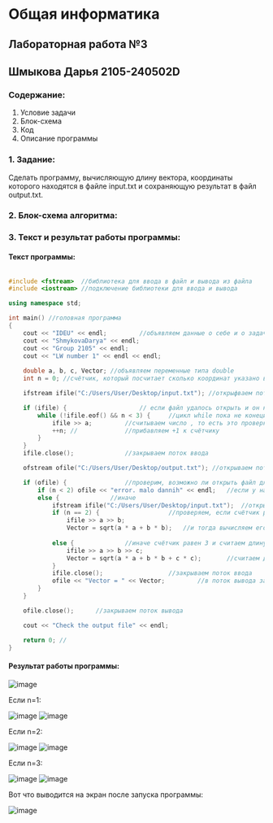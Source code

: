 # Общая информатика

## Лабораторная работа №3
## Шмыкова Дарья 2105-240502D

### Содержание:

1. Условие задачи
2. Блок-схема
3. Код
4. Описание программы

### 1. Задание:

Сделать программу, вычисляющую длину вектора, координаты которого находятся в файле input.txt и сохраняющую результат в файл output.txt.

### 2. Блок-схема алгоритма:




### 3. Текст и результат работы программы:

#### Текст программы:

```c++

#include <fstream>  //библиотека для ввода в файл и вывода из файла
#include <iostream> //подключение библиотеки для ввода и вывода

using namespace std;

int main() //головная программа
{
	cout << "IDEU" << endl;			//объявляем данные о себе и о задаче
	cout << "ShmykovaDarya" << endl;   
	cout << "Group 2105" << endl;
	cout << "LW number 1" << endl << endl; 
	
	double a, b, c, Vector; //объявляем переменные типа double
	int n = 0; //счётчик, который посчитает сколько координат указано в файле: 1, 2 или 3

	ifstream ifile("C:/Users/User/Desktop/input.txt"); //открыфваем поток ввода из файла

	if (ifile) {					// если файл удалось открыть и он нормальный, то
		while (!ifile.eof() && n < 3) {		//цикл while пока не конецй файла и пока счётчик < 3, то // eof() - если файл закончился то возвращает 1 истину; && - логическоке и
			ifile >> a;			//считываем число , то есть это проверка сколько значимых координат имеется  в файле
			++n; //				//прибавляем +1 к счётчику
		}
	}
	ifile.close();				//закрываем поток ввода

	ofstream ofile("C:/Users/User/Desktop/output.txt");	//открываем поток вывода

	if (ofile) {				//проверим, возможно ли открыть файл для ввода
		if (n < 2) ofile << "error. malo dannih" << endl;	//если у нас меньше двух координат, то выводим В ФАЙЛ сообщение об ошибке 
		else {				//иначе
			ifstream ifile("C:/Users/User/Desktop/input.txt");	//открываем поток ввода 
			if (n == 2) {					//проверяем, если счётчик равен двум, то у нас вектор состоит из 2 элементов, то
				ifile >> a >> b;									
				Vector = sqrt(a * a + b * b);	//и тогда вычисляем его длину по следующей формуле
			
			else {				//иначе счётчик равен 3 и считаем длину вектора из 3 элементов
				ifile >> a >> b >> c;
				Vector = sqrt(a * a + b * b + c * c);		//считаем длину вектора (формула)
			}
			ifile.close();					//закрываем поток ввода
			ofile << "Vector = " << Vector;			//в поток вывода записывается значение посчитанной длины вектора
		}
	}

	ofile.close();		//закрываем поток вывода

	cout << "Check the output file" << endl;

	return 0; //
}

```

#### Результат работы программы:

![image](https://user-images.githubusercontent.com/100388979/172994152-f2502677-f0bf-42b3-aa9f-c545c9c190ac.png)


Если n=1:


![image](https://user-images.githubusercontent.com/100388979/172995256-72492651-5a6a-459c-ae81-5544d1a67bd6.png)
![image](https://user-images.githubusercontent.com/100388979/172994956-c5b9ffa4-72c8-40a1-9a48-d73817018c70.png)


Если n=2:

![image](https://user-images.githubusercontent.com/100388979/172995008-57bd3b73-4746-4ff8-83a6-b3e912f922ac.png)
![image](https://user-images.githubusercontent.com/100388979/172995074-19ecf61f-828f-42d4-b3eb-30b30e5d0330.png)


Если n=3:

![image](https://user-images.githubusercontent.com/100388979/172995126-0540ba60-c400-403e-b2fd-78e02dafe6ef.png)
![image](https://user-images.githubusercontent.com/100388979/172995161-5d5d38c1-f26f-4014-bdbd-4cf0ce34fc9d.png)



Вот что выводится на экран после запуска программы:

![image](https://user-images.githubusercontent.com/100388979/172994735-52e62a99-5d00-41b1-a5a8-263e4fda2a87.png)

